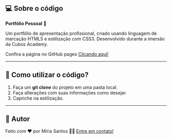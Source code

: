 ## 💻 Sobre o código

 **Portfólio Pessoal** 🍏

Um portfólio de apresentação profissional, criado usando linguagem de marcação HTML5 e estilização com CSS3. 
Desenvolvido durante a imersão da Cubos Academy.

Confira a página no GitHub pages [Clicando aqui!](https://miisantos.github.io/PortfolioPessoal/)

---

## 📍 Como utilizar o código?

1. Faça um **git clone** do projeto em uma pasta local.
2. Faça alterações com suas informações como desejar.
3. Capriche na estilização.

---
## 🦸 Autor

Feito com ❤️ por Miria Santos 👋🏽 [Entre em contato!](https://www.linkedin.com/in/miria-santos/)
